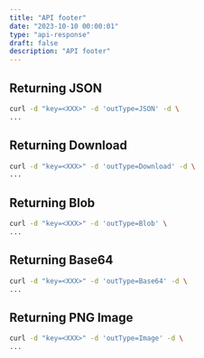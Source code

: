 ```yaml
---
title: "API footer"
date: "2023-10-10 00:00:01"
type: "api-response"
draft: false
description: "API footer"
---
```



## Returning JSON

```bash
curl -d "key=<XXX>" -d 'outType=JSON' -d \
...

```

## Returning Download 

```bash
curl -d "key=<XXX>" -d 'outType=Download' -d \
...
```


## Returning Blob 

```bash
curl -d "key=<XXX>" -d 'outType=Blob' \
...
```


##  Returning Base64

```bash
curl -d "key=<XXX>" -d 'outType=Base64' -d \
...
```

##  Returning PNG Image

```bash
curl -d "key=<XXX>" -d 'outType=Image' -d \
...
```






